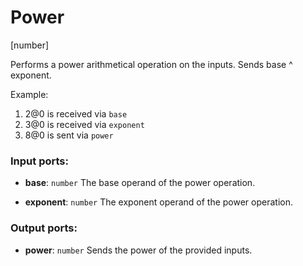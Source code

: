 # Power

[number]

Performs a power arithmetical operation on the inputs. Sends base ^ exponent.

Example:

1. 2@0 is received via `base`
2. 3@0 is received via `exponent`
3. 8@0 is sent via `power`

### Input ports:

* __base__: `number`
    The base operand of the power operation.



* __exponent__: `number`
    The exponent operand of the power operation.



### Output ports:

* __power__: `number`
    Sends the power of the provided inputs.



